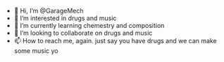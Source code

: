 - 👋 Hi, I’m @GarageMech
- 👀 I’m interested in drugs and music
- 🌱 I’m currently learning chemestry and composition
- 💞️ I’m looking to collaborate on drugs and music
- 📫 How to reach me, again. just say you have drugs and we can make some music yo

<!---
GarageMech/GarageMech is a ✨ special ✨ repository because its `README.md` (this file) appears on your GitHub profile.
You can click the Preview link to take a look at your changes.
--->
